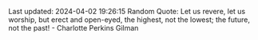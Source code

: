 Last updated: 2024-04-02 19:26:15
Random Quote: Let us revere, let us worship, but erect and open-eyed, the highest, not the lowest; the future, not the past! - Charlotte Perkins Gilman